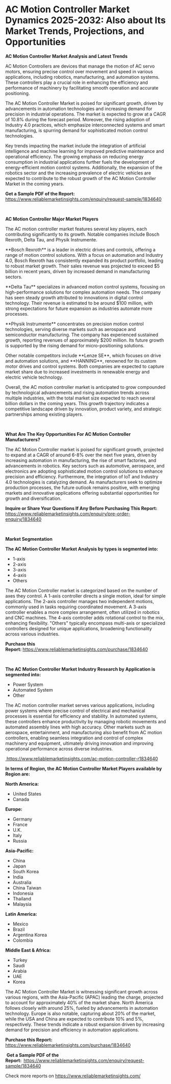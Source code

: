 <p><h1>AC Motion Controller Market Dynamics 2025-2032: Also about Its Market Trends, Projections, and Opportunities</h1></p><p><strong>AC Motion Controller Market Analysis and Latest Trends</strong></p>
<p><p>AC Motion Controllers are devices that manage the motion of AC servo motors, ensuring precise control over movement and speed in various applications, including robotics, manufacturing, and automation systems. These controllers play a crucial role in enhancing the efficiency and performance of machinery by facilitating smooth operation and accurate positioning.</p><p>The AC Motion Controller Market is poised for significant growth, driven by advancements in automation technologies and increasing demand for precision in industrial operations. The market is expected to grow at a CAGR of 10.8% during the forecast period. Moreover, the rising adoption of Industry 4.0 practices, which emphasize interconnected systems and smart manufacturing, is spurring demand for sophisticated motion control technologies. </p><p>Key trends impacting the market include the integration of artificial intelligence and machine learning for improved predictive maintenance and operational efficiency. The growing emphasis on reducing energy consumption in industrial applications further fuels the development of energy-efficient motion control systems. Additionally, the expansion of the robotics sector and the increasing prevalence of electric vehicles are expected to contribute to the robust growth of the AC Motion Controller Market in the coming years.</p></p>
<p><strong>Get a Sample PDF of the Report:&nbsp;</strong> <a href="https://www.reliablemarketinsights.com/enquiry/request-sample/1834640?utm_campaign=2485&utm_medium=2&utm_source=Github&utm_content=ia&utm_term=28022025&utm_id=ac-motion-controller">https://www.reliablemarketinsights.com/enquiry/request-sample/1834640</a></p>
<p>&nbsp;</p>
<p><strong>AC Motion Controller Major Market Players</strong></p>
<p><p>The AC motion controller market features several key players, each contributing significantly to its growth. Notable companies include Bosch Rexroth, Delta Tau, and Physik Instrumente.</p><p>**Bosch Rexroth** is a leader in electric drives and controls, offering a range of motion control solutions. With a focus on automation and Industry 4.0, Bosch Rexroth has consistently expanded its product portfolio, leading to robust market growth. Their sales revenue was projected to exceed $5 billion in recent years, driven by increased demand in manufacturing sectors.</p><p>**Delta Tau** specializes in advanced motion control systems, focusing on high-performance solutions for complex automation needs. The company has seen steady growth attributed to innovations in digital control technology. Their revenue is estimated to be around $100 million, with strong expectations for future expansion as industries automate more processes.</p><p>**Physik Instrumente** concentrates on precision motion control technologies, serving diverse markets such as aerospace and semiconductor manufacturing. The company has experienced sustained growth, reporting revenues of approximately $200 million. Its future growth is supported by the rising demand for micro-positioning solutions.</p><p>Other notable competitors include **Lenze SE**, which focuses on drive and automation solutions, and **HANNING**, renowned for its custom motor drives and control systems. Both companies are expected to capture market share due to increased investments in renewable energy and electric vehicle technology.</p><p>Overall, the AC motion controller market is anticipated to grow compounded by technological advancements and rising automation trends across multiple industries, with the total market size expected to reach several billion dollars in the coming years. This growth trajectory indicates a competitive landscape driven by innovation, product variety, and strategic partnerships among existing players.</p></p>
<p>&nbsp;</p>
<p><strong>What Are The Key Opportunities For AC Motion Controller Manufacturers?</strong></p>
<p><p>The AC Motion Controller market is poised for significant growth, projected to expand at a CAGR of around 6-8% over the next five years, driven by increasing automation in manufacturing, the rise of smart factories, and advancements in robotics. Key sectors such as automotive, aerospace, and electronics are adopting sophisticated motion control solutions to enhance precision and efficiency. Furthermore, the integration of IoT and Industry 4.0 technologies is catalyzing demand. As manufacturers seek to optimize production processes, the future outlook remains positive, with emerging markets and innovative applications offering substantial opportunities for growth and diversification.</p></p>
<p><strong>Inquire or Share Your Questions If Any Before Purchasing This Report:</strong> <a href="https://www.reliablemarketinsights.com/enquiry/pre-order-enquiry/1834640?utm_campaign=2485&utm_medium=2&utm_source=Github&utm_content=ia&utm_term=28022025&utm_id=ac-motion-controller">https://www.reliablemarketinsights.com/enquiry/pre-order-enquiry/1834640</a></p>
<p>&nbsp;</p>
<p><strong>Market Segmentation</strong></p>
<p><strong>The AC Motion Controller Market Analysis by types is segmented into:</strong></p>
<p><ul><li>1-axis</li><li>2-axis</li><li>3-axis</li><li>4-axis</li><li>Others</li></ul></p>
<p><p>The AC Motion Controller market is categorized based on the number of axes they control. A 1-axis controller directs a single motion, ideal for simple applications. The 2-axis controller manages two independent motions, commonly used in tasks requiring coordinated movement. A 3-axis controller enables a more complex arrangement, often utilized in robotics and CNC machines. The 4-axis controller adds rotational control to the mix, enhancing flexibility. "Others" typically encompass multi-axis or specialized controllers designed for unique applications, broadening functionality across various industries.</p></p>
<p><strong>Purchase this Report:&nbsp;</strong><a href="https://www.reliablemarketinsights.com/purchase/1834640?utm_campaign=2485&utm_medium=2&utm_source=Github&utm_content=ia&utm_term=28022025&utm_id=ac-motion-controller">https://www.reliablemarketinsights.com/purchase/1834640</a></p>
<p>&nbsp;</p>
<p><strong>The AC Motion Controller Market Industry Research by Application is segmented into:</strong></p>
<p><ul><li>Power System</li><li>Automated System</li><li>Other</li></ul></p>
<p><p>The AC motion controller market serves various applications, including power systems where precise control of electrical and mechanical processes is essential for efficiency and stability. In automated systems, these controllers enhance productivity by managing robotic movements and automated assembly lines with high accuracy. Other markets such as aerospace, entertainment, and manufacturing also benefit from AC motion controllers, enabling seamless integration and control of complex machinery and equipment, ultimately driving innovation and improving operational performance across diverse industries.</p></p>
<p><a href="https://www.reliablemarketinsights.com/ac-motion-controller-r1834640?utm_campaign=2485&utm_medium=2&utm_source=Github&utm_content=ia&utm_term=28022025&utm_id=ac-motion-controller">&nbsp;https://www.reliablemarketinsights.com/ac-motion-controller-r1834640</a></p>
<p><strong>In terms of Region, the AC Motion Controller Market Players available by Region are:</strong></p>
<p>
    <p> <strong> North America: </strong>
        <ul>
            <li>United States</li>
            <li>Canada</li>
        </ul>
        </p> 
    <p> <strong> Europe: </strong>
        <ul>
            <li>Germany</li>
            <li>France</li>
            <li>U.K.</li>
            <li>Italy</li>
            <li>Russia</li>
        </ul>
        </p> 
    <p> <strong> Asia-Pacific: </strong>
        <ul>
            <li>China</li>
            <li>Japan</li>
            <li>South Korea</li>
            <li>India</li>
            <li>Australia</li>
            <li>China Taiwan</li>
            <li>Indonesia</li>
            <li>Thailand</li>
            <li>Malaysia</li>
        </ul>
        </p> 
    <p> <strong> Latin America: </strong>
        <ul>
            <li>Mexico</li>
            <li>Brazil</li>
            <li>Argentina Korea</li>
            <li>Colombia</li>
        </ul>
        </p> 
    <p> <strong> Middle East & Africa: </strong>
        <ul>
            <li>Turkey</li>
            <li>Saudi</li>
            <li>Arabia</li>
            <li>UAE</li>
            <li>Korea</li>
        </ul>
    </p>
    </p>
<p><p>The AC Motion Controller Market is witnessing significant growth across various regions, with the Asia-Pacific (APAC) leading the charge, projected to account for approximately 40% of the market share. North America follows closely with around 25%, fueled by advancements in automation technology. Europe is also notable, capturing about 20% of the market, while the USA and China are expected to contribute 10% and 5%, respectively. These trends indicate a robust expansion driven by increasing demand for precision and efficiency in automation applications.</p></p>
<p><strong>Purchase this Report: </strong><a href="https://www.reliablemarketinsights.com/purchase/1834640?utm_campaign=2485&utm_medium=2&utm_source=Github&utm_content=ia&utm_term=28022025&utm_id=ac-motion-controller">https://www.reliablemarketinsights.com/purchase/1834640</a></p>
<p>&nbsp;<strong>Get a Sample PDF of the Report:&nbsp;&nbsp;</strong><a href="https://www.reliablemarketinsights.com/enquiry/request-sample/1834640?utm_campaign=2485&utm_medium=2&utm_source=Github&utm_content=ia&utm_term=28022025&utm_id=ac-motion-controller">https://www.reliablemarketinsights.com/enquiry/request-sample/1834640</a></p>
<p><strong></strong></p>
<p>Check more reports on <a href="https://www.reliablemarketinsights.com/?utm_campaign=2485&utm_medium=2&utm_source=Github&utm_content=ia&utm_term=28022025&utm_id=ac-motion-controller">https://www.reliablemarketinsights.com/</a></p>